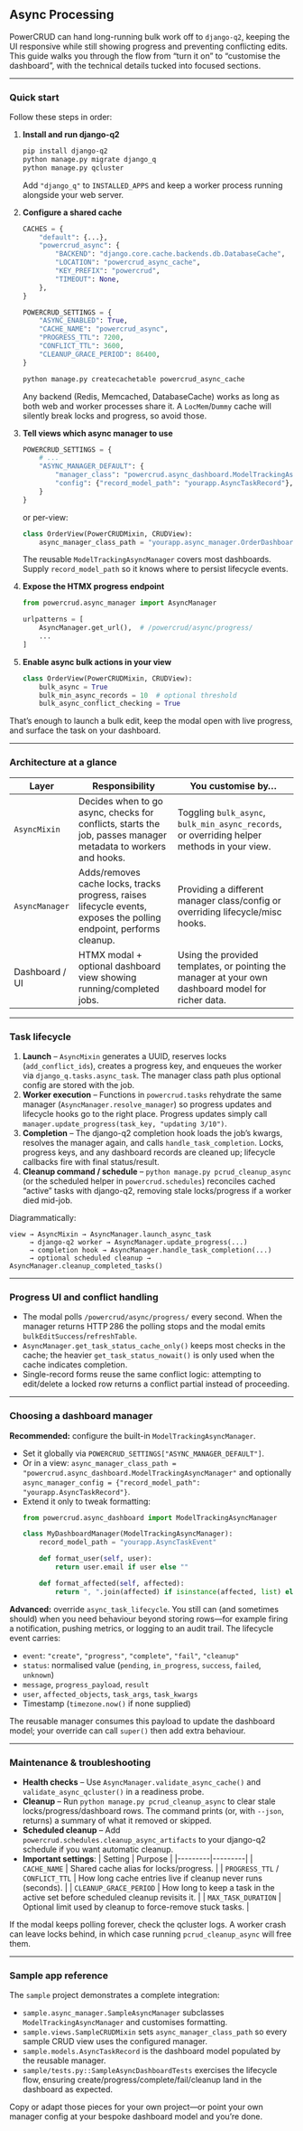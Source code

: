 ## Async Processing

PowerCRUD can hand long-running bulk work off to `django-q2`, keeping the UI responsive while still showing progress and preventing conflicting edits. This guide walks you through the flow from “turn it on” to “customise the dashboard”, with the technical details tucked into focused sections.

---

### Quick start

Follow these steps in order:

1. **Install and run django-q2**
   ```bash
   pip install django-q2
   python manage.py migrate django_q
   python manage.py qcluster
   ```
   Add `"django_q"` to `INSTALLED_APPS` and keep a worker process running alongside your web server.

2. **Configure a shared cache**
   ```python title="settings.py"
   CACHES = {
       "default": {...},
       "powercrud_async": {
           "BACKEND": "django.core.cache.backends.db.DatabaseCache",
           "LOCATION": "powercrud_async_cache",
           "KEY_PREFIX": "powercrud",
           "TIMEOUT": None,
       },
   }

   POWERCRUD_SETTINGS = {
       "ASYNC_ENABLED": True,
       "CACHE_NAME": "powercrud_async",
       "PROGRESS_TTL": 7200,
       "CONFLICT_TTL": 3600,
       "CLEANUP_GRACE_PERIOD": 86400,
   }
   ```
   ```bash
   python manage.py createcachetable powercrud_async_cache
   ```
   Any backend (Redis, Memcached, DatabaseCache) works as long as both web and worker processes share it. A `LocMem`/`Dummy` cache will silently break locks and progress, so avoid those.

3. **Tell views which async manager to use**
   ```python title="settings.py"
   POWERCRUD_SETTINGS = {
       # ...
       "ASYNC_MANAGER_DEFAULT": {
           "manager_class": "powercrud.async_dashboard.ModelTrackingAsyncManager",
           "config": {"record_model_path": "yourapp.AsyncTaskRecord"},
       }
   }
   ```
   or per-view:
   ```python title="views.py"
   class OrderView(PowerCRUDMixin, CRUDView):
       async_manager_class_path = "yourapp.async_manager.OrderDashboardManager"
   ```
   The reusable `ModelTrackingAsyncManager` covers most dashboards. Supply `record_model_path` so it knows where to persist lifecycle events.

4. **Expose the HTMX progress endpoint**
   ```python title="urls.py"
   from powercrud.async_manager import AsyncManager

   urlpatterns = [
       AsyncManager.get_url(),  # /powercrud/async/progress/
       ...
   ]
   ```

5. **Enable async bulk actions in your view**
   ```python
   class OrderView(PowerCRUDMixin, CRUDView):
       bulk_async = True
       bulk_min_async_records = 10  # optional threshold
       bulk_async_conflict_checking = True
   ```

That’s enough to launch a bulk edit, keep the modal open with live progress, and surface the task on your dashboard.

---

### Architecture at a glance

| Layer | Responsibility | You customise by… |
|-------|----------------|-------------------|
| `AsyncMixin` | Decides when to go async, checks for conflicts, starts the job, passes manager metadata to workers and hooks. | Toggling `bulk_async`, `bulk_min_async_records`, or overriding helper methods in your view. |
| `AsyncManager` | Adds/removes cache locks, tracks progress, raises lifecycle events, exposes the polling endpoint, performs cleanup. | Providing a different manager class/config or overriding lifecycle/misc hooks. |
| Dashboard / UI | HTMX modal + optional dashboard view showing running/completed jobs. | Using the provided templates, or pointing the manager at your own dashboard model for richer data. |

---

### Task lifecycle

1. **Launch** – `AsyncMixin` generates a UUID, reserves locks (`add_conflict_ids`), creates a progress key, and enqueues the worker via `django_q.tasks.async_task`. The manager class path plus optional config are stored with the job.
2. **Worker execution** – Functions in `powercrud.tasks` rehydrate the same manager (`AsyncManager.resolve_manager`) so progress updates and lifecycle hooks go to the right place. Progress updates simply call `manager.update_progress(task_key, "updating 3/10")`.
3. **Completion** – The django-q2 completion hook loads the job’s kwargs, resolves the manager again, and calls `handle_task_completion`. Locks, progress keys, and any dashboard records are cleaned up; lifecycle callbacks fire with final status/result.
4. **Cleanup command / schedule** – `python manage.py pcrud_cleanup_async` (or the scheduled helper in `powercrud.schedules`) reconciles cached “active” tasks with django-q2, removing stale locks/progress if a worker died mid-job.

Diagrammatically:

```
view → AsyncMixin → AsyncManager.launch_async_task
     → django-q2 worker → AsyncManager.update_progress(...)
     → completion hook → AsyncManager.handle_task_completion(...)
     → optional scheduled cleanup → AsyncManager.cleanup_completed_tasks()
```

---

### Progress UI and conflict handling

- The modal polls `/powercrud/async/progress/` every second. When the manager returns HTTP 286 the polling stops and the modal emits `bulkEditSuccess`/`refreshTable`.
- `AsyncManager.get_task_status_cache_only()` keeps most checks in the cache; the heavier `get_task_status_nowait()` is only used when the cache indicates completion.
- Single-record forms reuse the same conflict logic: attempting to edit/delete a locked row returns a conflict partial instead of proceeding.

---

### Choosing a dashboard manager

**Recommended:** configure the built-in `ModelTrackingAsyncManager`.

- Set it globally via `POWERCRUD_SETTINGS["ASYNC_MANAGER_DEFAULT"]`.
- Or in a view: `async_manager_class_path = "powercrud.async_dashboard.ModelTrackingAsyncManager"` and optionally `async_manager_config = {"record_model_path": "yourapp.AsyncTaskRecord"}`.
- Extend it only to tweak formatting:
  ```python
  from powercrud.async_dashboard import ModelTrackingAsyncManager

  class MyDashboardManager(ModelTrackingAsyncManager):
      record_model_path = "yourapp.AsyncTaskEvent"

      def format_user(self, user):
          return user.email if user else ""

      def format_affected(self, affected):
          return ", ".join(affected) if isinstance(affected, list) else str(affected)
  ```

**Advanced:** override `async_task_lifecycle`. You still can (and sometimes should) when you need behaviour beyond storing rows—for example firing a notification, pushing metrics, or logging to an audit trail. The lifecycle event carries:

- `event`: `"create"`, `"progress"`, `"complete"`, `"fail"`, `"cleanup"`
- `status`: normalised value (`pending`, `in_progress`, `success`, `failed`, `unknown`)
- `message`, `progress_payload`, `result`
- `user`, `affected_objects`, `task_args`, `task_kwargs`
- Timestamp (`timezone.now()` if none supplied)

The reusable manager consumes this payload to update the dashboard model; your override can call `super()` then add extra behaviour.

---

### Maintenance & troubleshooting

- **Health checks** – Use `AsyncManager.validate_async_cache()` and `validate_async_qcluster()` in a readiness probe.
- **Cleanup** – Run `python manage.py pcrud_cleanup_async` to clear stale locks/progress/dashboard rows. The command prints (or, with `--json`, returns) a summary of what it removed or skipped.
- **Scheduled cleanup** – Add `powercrud.schedules.cleanup_async_artifacts` to your django-q2 schedule if you want automatic cleanup.
- **Important settings**:
  | Setting | Purpose |
  |---------|---------|
  | `CACHE_NAME` | Shared cache alias for locks/progress. |
  | `PROGRESS_TTL` / `CONFLICT_TTL` | How long cache entries live if cleanup never runs (seconds). |
  | `CLEANUP_GRACE_PERIOD` | How long to keep a task in the active set before scheduled cleanup revisits it. |
  | `MAX_TASK_DURATION` | Optional limit used by cleanup to force-remove stuck tasks. |

If the modal keeps polling forever, check the qcluster logs. A worker crash can leave locks behind, in which case running `pcrud_cleanup_async` will free them.

---

### Sample app reference

The `sample` project demonstrates a complete integration:

- `sample.async_manager.SampleAsyncManager` subclasses `ModelTrackingAsyncManager` and customises formatting.
- `sample.views.SampleCRUDMixin` sets `async_manager_class_path` so every sample CRUD view uses the configured manager.
- `sample.models.AsyncTaskRecord` is the dashboard model populated by the reusable manager.
- `sample/tests.py::SampleAsyncDashboardTests` exercises the lifecycle flow, ensuring create/progress/complete/fail/cleanup land in the dashboard as expected.

Copy or adapt those pieces for your own project—or point your own manager config at your bespoke dashboard model and you’re done.
